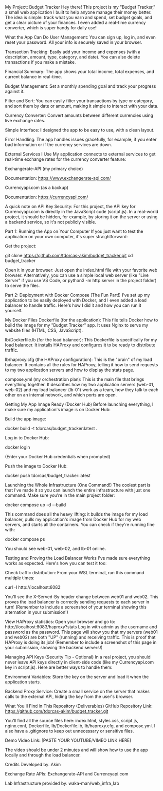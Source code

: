 My Project: Budget Tracker
Hey there! This project is my "Budget Tracker," a small web application I built to help anyone manage their money better. The idea is simple: track what you earn and spend, set budget goals, and get a clear picture of your finances. I even added a real-time currency converter, which is super handy for daily use!

What the App Can Do
User Management: You can sign up, log in, and even reset your password. All your info is securely saved in your browser.

Transaction Tracking: Easily add your income and expenses (with a description, amount, type, category, and date). You can also delete transactions if you make a mistake.

Financial Summary: The app shows your total income, total expenses, and current balance in real-time.

Budget Management: Set a monthly spending goal and track your progress against it.

Filter and Sort: You can easily filter your transactions by type or category, and sort them by date or amount, making it simple to interact with your data.

Currency Converter: Convert amounts between different currencies using live exchange rates.

Simple Interface: I designed the app to be easy to use, with a clean layout.

Error Handling: The app handles issues gracefully, for example, if you enter bad information or if the currency services are down.

External Services I Use
My application connects to external services to get real-time exchange rates for the currency converter feature:

Exchangerate-API (my primary choice)

Documentation: https://www.exchangerate-api.com/

Currencyapi.com (as a backup)

Documentation: https://currencyapi.com/

A quick note on API Key Security: For this project, the API key for Currencyapi.com is directly in the JavaScript code (script.js). In a real-world project, it should be hidden, for example, by storing it on the server or using a backend service, so it's not publicly visible.

Part 1: Running the App on Your Computer
If you just want to test the application on your own computer, it's super straightforward:

Get the project:

git clone https://github.com/tdorcas-akim/budget_tracker.git
cd budget_tracker

Open it in your browser:
Just open the index.html file with your favorite web browser.
Alternatively, you can use a simple local web server (like "Live Server" if you use VS Code, or python3 -m http.server in the project folder) to serve the files.

Part 2: Deployment with Docker Compose (The Fun Part!)
I've set up my application to be easily deployed with Docker, and I even added a load balancer to handle traffic. Here's how I did it and how you can run it yourself.

My Docker Files
Dockerfile (for the application): This file tells Docker how to build the image for my "Budget Tracker" app. It uses Nginx to serve my website files (HTML, CSS, JavaScript).

lb/Dockerfile.lb (for the load balancer): This Dockerfile is specifically for my load balancer. It installs HAProxy and configures it to be ready to distribute traffic.

lb/haproxy.cfg (the HAProxy configuration): This is the "brain" of my load balancer. It contains all the rules for HAProxy, telling it how to send requests to my two application servers and how to display the stats page.

compose.yml (my orchestration plan): This is the main file that brings everything together. It describes how my two application servers (web-01, web-02) and my load balancer (lb-01) work as a team, how they talk to each other on an internal network, and which ports are open.

Getting My App Image Ready (Docker Hub)
Before launching everything, I make sure my application's image is on Docker Hub:

Build the app image:

docker build -t tdorcas/budget_tracker:latest .

Log in to Docker Hub:

docker login

(Enter your Docker Hub credentials when prompted)

Push the image to Docker Hub:

docker push tdorcas/budget_tracker:latest

Launching the Whole Infrastructure (One Command!)
The coolest part is that I've made it so you can launch the entire infrastructure with just one command. Make sure you're in the main project folder:

docker compose up -d --build

This command does all the heavy lifting: it builds the image for my load balancer, pulls my application's image from Docker Hub for my web servers, and starts all the containers. You can check if they're running fine with:

docker compose ps

You should see web-01, web-02, and lb-01 online.

Testing and Proving the Load Balancer Works
I've made sure everything works as expected. Here's how you can test it too:

Check traffic distribution:
From your WSL terminal, run this command multiple times:

curl -I http://localhost:8082

You'll see the X-Served-By header change between web01 and web02. This proves the load balancer is correctly sending requests to each server in turn!
(Remember to include a screenshot of your terminal showing this alternation in your submission!)

View HAProxy statistics:
Open your browser and go to: http://localhost:8083/haproxy?stats
Log in with admin as the username and password as the password.
This page will show you that my servers (web01 and web02) are both "UP" (running) and receiving traffic. This is proof that HAProxy is doing its job!
(Remember to include a screenshot of this page in your submission, showing the backend servers!)

Managing API Keys (Security Tip - Optional)
In a real project, you should never leave API keys directly in client-side code (like my Currencyapi.com key in script.js). Here are better ways to handle them:

Environment Variables: Store the key on the server and load it when the application starts.

Backend Proxy Service: Create a small service on the server that makes calls to the external API, hiding the key from the user's browser.

What You'll Find in This Repository (Deliverables)
GitHub Repository Link: https://github.com/tdorcas-akim/budget_tracker.git

You'll find all the source files here: index.html, styles.css, script.js, nginx.conf, Dockerfile, lb/Dockerfile.lb, lb/haproxy.cfg, and compose.yml. I also have a .gitignore to keep out unnecessary or sensitive files.

Demo Video Link: [PASTE YOUR YOUTUBE/VIMEO LINK HERE]

The video should be under 2 minutes and will show how to use the app locally and through the load balancer.

Credits
Developed by: Akim

Exchange Rate APIs: Exchangerate-API and Currencyapi.com

Lab Infrastructure provided by: waka-man/web_infra_lab
